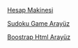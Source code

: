 [Hesap Makinesi](https://ograsyilmaz.github.io/ApyEducation/hesapmakinesi/index.html)

[Sudoku Game Arayüz](https://ograsyilmaz.github.io/ApyEducation/sudokuArayuzu/index.html)

[Boostrap Html Arayüz](https://ograsyilmaz.github.io/ApyEducation/Boostrap/index.html)

